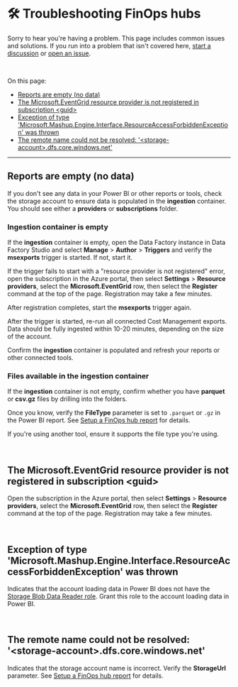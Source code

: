# 🛠️ Troubleshooting FinOps hubs

Sorry to hear you're having a problem. This page includes common issues and solutions. If you run into a problem that isn't covered here, [start a discussion](https://aka.ms/finops/toolkit/discuss) or [open an issue](https://aka.ms/finops/toolkit/ideas).

<br>

On this page:

- [Reports are empty (no data)](#reports-are-empty-no-data)
- [The Microsoft.EventGrid resource provider is not registered in subscription \<guid\>](#the-microsofteventgrid-resource-provider-is-not-registered-in-subscription-guid)
- [Exception of type 'Microsoft.Mashup.Engine.Interface.ResourceAccessForbiddenException' was thrown](#exception-of-type-microsoftmashupengineinterfaceresourceaccessforbiddenexception-was-thrown)
- [The remote name could not be resolved: '\<storage-account\>.dfs.core.windows.net'](#the-remote-name-could-not-be-resolved-storage-accountdfscorewindowsnet)

---

## Reports are empty (no data)

If you don't see any data in your Power BI or other reports or tools, check the storage account to ensure data is populated in the **ingestion** container. You should see either a **providers** or **subscriptions** folder.

### Ingestion container is empty

If the **ingestion** container is empty, open the Data Factory instance in Data Factory Studio and select **Manage** > **Author** > **Triggers** and verify the **msexports** trigger is started. If not, start it.

If the trigger fails to start with a "resource provider is not registered" error, open the subscription in the Azure portal, then select **Settings** > **Resource providers**, select the **Microsoft.EventGrid** row, then select the **Register** command at the top of the page. Registration may take a few minutes.

After registration completes, start the **msexports** trigger again.

After the trigger is started, re-run all connected Cost Management exports. Data should be fully ingested within 10-20 minutes, depending on the size of the account.

Confirm the **ingestion** container is populated and refresh your reports or other connected tools.

### Files available in the ingestion container

If the **ingestion** container is not empty, confirm whether you have **parquet** or **csv.gz** files by drilling into the folders.

Once you know, verify the **FileType** parameter is set to `.parquet` or `.gz` in the Power BI report. See [Setup a FinOps hub report](reports/README.md#setup-a-finops-hub-report) for details.

If you're using another tool, ensure it supports the file type you're using.

<br>

## The Microsoft.EventGrid resource provider is not registered in subscription \<guid>

Open the subscription in the Azure portal, then select **Settings** > **Resource providers**, select the **Microsoft.EventGrid** row, then select the **Register** command at the top of the page. Registration may take a few minutes.

<br>

## Exception of type 'Microsoft.Mashup.Engine.Interface.ResourceAccessForbiddenException' was thrown

Indicates that the account loading data in Power BI does not have the [Storage Blob Data Reader role](https://learn.microsoft.com/azure/role-based-access-control/built-in-roles#storage-blob-data-reader). Grant this role to the account loading data in Power BI.

<br>

## The remote name could not be resolved: '\<storage-account>.dfs.core.windows.net'

Indicates that the storage account name is incorrect. Verify the **StorageUrl** parameter. See [Setup a FinOps hub report](#setup-a-finops-hub-report) for details.

<br>

